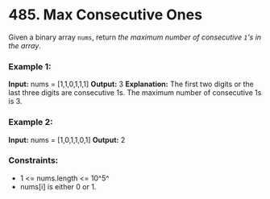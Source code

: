 # 485. Max Consecutive Ones

Given a binary array `nums`, return *the maximum number of consecutive `1`'s in the array*.


### Example 1:
**Input:** nums = [1,1,0,1,1,1]
**Output:** 3
**Explanation:** The first two digits or the last three digits are consecutive 1s. The maximum number of consecutive 1s is 3.

### Example 2:
**Input:** nums = [1,0,1,1,0,1]
**Output:** 2
 

### Constraints:
- 1 <= nums.length <= 10^5^
- nums[i] is either 0 or 1.